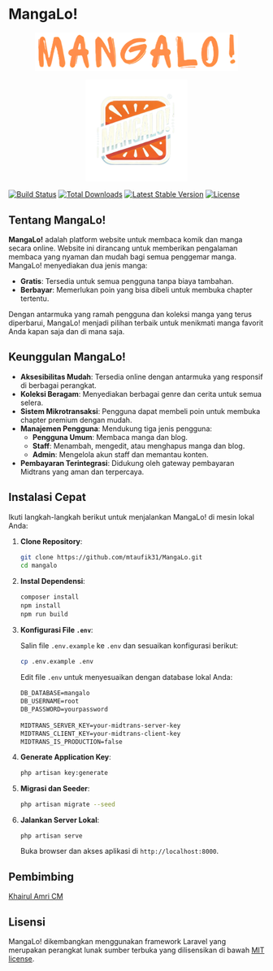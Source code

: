 # MangaLo! 

<p align="center"><a href="https://laravel.com" target="_blank"><img src="!Rancangan Website!/logo/manga.png" width="400" alt="Laravel Logo"></a></p>
<p align="center"><a href="https://laravel.com" target="_blank"><img src="!Rancangan Website!/logo/MangaLo_logo_no_background-removebg-preview.png" width="200" alt="Laravel Logo"></a></p>

[![Build Status](https://github.com/laravel/framework/workflows/tests/badge.svg)](https://github.com/laravel/framework/actions)
[![Total Downloads](https://img.shields.io/packagist/dt/laravel/framework)](https://packagist.org/packages/laravel/framework)
[![Latest Stable Version](https://img.shields.io/packagist/v/laravel/framework)](https://packagist.org/packages/laravel/framework)
[![License](https://img.shields.io/packagist/l/laravel/framework)](https://packagist.org/packages/laravel/framework)

## Tentang MangaLo!

**MangaLo!** adalah platform website untuk membaca komik dan manga secara online. Website ini dirancang untuk memberikan pengalaman membaca yang nyaman dan mudah bagi semua penggemar manga. MangaLo! menyediakan dua jenis manga:

- **Gratis**: Tersedia untuk semua pengguna tanpa biaya tambahan.
- **Berbayar**: Memerlukan poin yang bisa dibeli untuk membuka chapter tertentu.

Dengan antarmuka yang ramah pengguna dan koleksi manga yang terus diperbarui, MangaLo! menjadi pilihan terbaik untuk menikmati manga favorit Anda kapan saja dan di mana saja.

## Keunggulan MangaLo!

- **Aksesibilitas Mudah**: Tersedia online dengan antarmuka yang responsif di berbagai perangkat.
- **Koleksi Beragam**: Menyediakan berbagai genre dan cerita untuk semua selera.
- **Sistem Mikrotransaksi**: Pengguna dapat membeli poin untuk membuka chapter premium dengan mudah.
- **Manajemen Pengguna**: Mendukung tiga jenis pengguna: 
  - **Pengguna Umum**: Membaca manga dan blog.
  - **Staff**: Menambah, mengedit, atau menghapus manga dan blog.
  - **Admin**: Mengelola akun staff dan memantau konten.
- **Pembayaran Terintegrasi**: Didukung oleh gateway pembayaran Midtrans yang aman dan terpercaya.

## Instalasi Cepat

Ikuti langkah-langkah berikut untuk menjalankan MangaLo! di mesin lokal Anda:

1. **Clone Repository**:

    ```bash
    git clone https://github.com/mtaufik31/MangaLo.git
    cd mangalo
    ```

2. **Instal Dependensi**:

    ```bash
    composer install
    npm install
    npm run build
    ```

3. **Konfigurasi File `.env`**:

    Salin file `.env.example` ke `.env` dan sesuaikan konfigurasi berikut:

    ```bash
    cp .env.example .env
    ```

    Edit file `.env` untuk menyesuaikan dengan database lokal Anda:

    ```env
    DB_DATABASE=mangalo
    DB_USERNAME=root
    DB_PASSWORD=yourpassword

    MIDTRANS_SERVER_KEY=your-midtrans-server-key
    MIDTRANS_CLIENT_KEY=your-midtrans-client-key
    MIDTRANS_IS_PRODUCTION=false
    ```

4. **Generate Application Key**:

    ```bash
    php artisan key:generate
    ```

5. **Migrasi dan Seeder**:

    ```bash
    php artisan migrate --seed
    ```

6. **Jalankan Server Lokal**:

    ```bash
    php artisan serve
    ```

    Buka browser dan akses aplikasi di `http://localhost:8000`.

## Pembimbing

[Khairul Amri CM](https://github.com/piramli14)

## Lisensi

MangaLo! dikembangkan menggunakan framework Laravel yang merupakan perangkat lunak sumber terbuka yang dilisensikan di bawah [MIT license](https://opensource.org/licenses/MIT).
